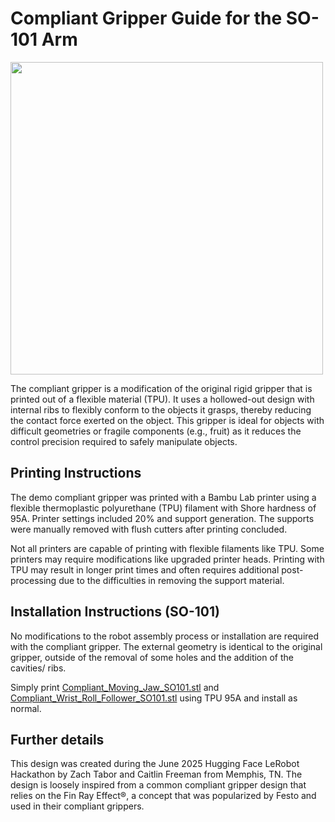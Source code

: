# Compliant Gripper Guide for the SO-101 Arm

<img src="https://github.com/user-attachments/assets/26de0b8c-8bd6-4651-867f-1358532e2cc6" width="500">

The compliant gripper is a modification of the original rigid gripper that is printed out of a flexible material (TPU). It uses a hollowed-out design with internal ribs to flexibly conform to the objects it grasps, thereby reducing the contact force exerted on the object. This gripper is ideal for objects with difficult geometries or fragile components (e.g., fruit) as it reduces the control precision required to safely manipulate objects. 

## Printing Instructions
The demo compliant gripper was printed with a Bambu Lab printer using a flexible thermoplastic polyurethane (TPU) filament with Shore hardness of 95A. Printer settings included 20% and support generation. The supports were manually removed with flush cutters after printing concluded. 

Not all printers are capable of printing with flexible filaments like TPU. Some printers may require modifications like upgraded printer heads. Printing with TPU may result in longer print times and often requires additional post-processing due to the difficulties in removing the support material. 


## Installation Instructions (SO-101)
No modifications to the robot assembly process or installation are required with the compliant gripper. The external geometry is identical to the original gripper, outside of the removal of some holes and the addition of the cavities/ ribs.

Simply print [Compliant_Moving_Jaw_SO101.stl](stl/Compliant_Moving_Jaw_SO101.stl) and [Compliant_Wrist_Roll_Follower_SO101.stl](stl/Compliant_Wrist_Roll_Follower_SO101.stl) using TPU 95A and install as normal. 

## Further details
This design was created during the June 2025 Hugging Face LeRobot Hackathon by Zach Tabor and Caitlin Freeman from Memphis, TN. The design is loosely inspired from a common compliant gripper design that relies on the Fin Ray Effect&reg;, a concept that was popularized by Festo and used in their compliant grippers. 
